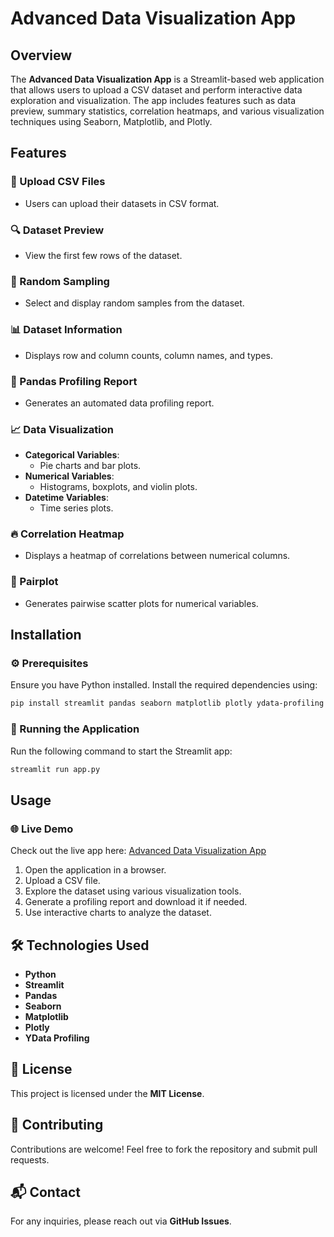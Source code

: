 # Advanced Data Visualization App

## Overview
The **Advanced Data Visualization App** is a Streamlit-based web application that allows users to upload a CSV dataset and perform interactive data exploration and visualization. The app includes features such as data preview, summary statistics, correlation heatmaps, and various visualization techniques using Seaborn, Matplotlib, and Plotly.

## Features

### 📂 Upload CSV Files
- Users can upload their datasets in CSV format.

### 🔍 Dataset Preview
- View the first few rows of the dataset.

### 🎲 Random Sampling
- Select and display random samples from the dataset.

### 📊 Dataset Information
- Displays row and column counts, column names, and types.

### 📑 Pandas Profiling Report
- Generates an automated data profiling report.

### 📈 Data Visualization
- **Categorical Variables**:
  - Pie charts and bar plots.
- **Numerical Variables**:
  - Histograms, boxplots, and violin plots.
- **Datetime Variables**:
  - Time series plots.

### 🔥 Correlation Heatmap
- Displays a heatmap of correlations between numerical columns.

### 🔗 Pairplot
- Generates pairwise scatter plots for numerical variables.

## Installation

### ⚙️ Prerequisites
Ensure you have Python installed. Install the required dependencies using:

```bash
pip install streamlit pandas seaborn matplotlib plotly ydata-profiling
```

### 🚀 Running the Application
Run the following command to start the Streamlit app:

```bash
streamlit run app.py
```

## Usage

### 🌐 Live Demo
Check out the live app here: [Advanced Data Visualization App](https://data-visualisation-advanced-app-mxzhsms8bkh2ajvymfpcku.streamlit.app)
1. Open the application in a browser.
2. Upload a CSV file.
3. Explore the dataset using various visualization tools.
4. Generate a profiling report and download it if needed.
5. Use interactive charts to analyze the dataset.

## 🛠 Technologies Used
- **Python**
- **Streamlit**
- **Pandas**
- **Seaborn**
- **Matplotlib**
- **Plotly**
- **YData Profiling**

## 📜 License
This project is licensed under the **MIT License**.

## 🤝 Contributing
Contributions are welcome! Feel free to fork the repository and submit pull requests.

## 📬 Contact
For any inquiries, please reach out via **GitHub Issues**.

